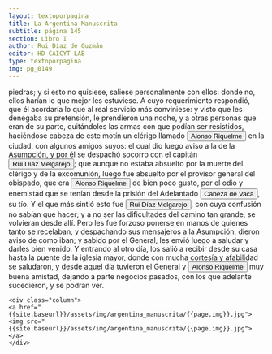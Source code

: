 ```yaml
---
layout: textoporpagina
title: La Argentina Manuscrita
subtitle: página 145
section: Libro I
author: Rui Díaz de Guzmán
editor: HD CAICYT LAB
type: textoporpagina
img: pg_0149
---
```


<div class="row">
    <div class="column">
piedras; y si esto no quisiese, saliese personalmente con ellos: donde no, ellos harían lo que mejor les estuviese. A cuyo requerimiento respondió, que él acordaría lo que al real servicio más conviniese: y visto que les denegaba su pretensión, le prendieron una noche, y a otras personas que eran de su parte, quitándoles las armas con que podían ser resistidos, haciéndose cabeza de este motín un clérigo llamado <button class="balloon" data-balloon-pos="up" data-balloon-length="large" data-balloon="conqueror,explorer,colonizer">Alonso Riquelme</button> en la ciudad, con algunos amigos suyos: el cual dio luego aviso a la de la <a href="https://recogito.pelagios.org/document/wzqxhk0h3vpikm/part/1/edit#922cb837-170a-4418-9c4b-d98a45f76bd2" target="_blank">Asumpción</a>, y por él se despachó socorro con el capitán <button class="balloon" data-balloon-pos="up" data-balloon-length="large" data-balloon="conqueror,explorer,colonizer">Rui Díaz Melgarejo</button>; que aunque no estaba absuelto por la muerte del clérigo y de la excomunión, luego fue absuelto por el provisor general del obispado, que era <button class="balloon" data-balloon-pos="up" data-balloon-length="large" data-balloon="conqueror,explorer,colonizer">Alonso Riquelme</button> de bien poco gusto, por el odio y enemistad que se tenían desde la prisión del Adelantado <button class="balloon" data-balloon-pos="up" data-balloon-length="large" data-balloon="conqueror,colonizer,explorer">Cabeza de Vaca</button>, su tío. Y el que más sintió esto fue <button class="balloon" data-balloon-pos="up" data-balloon-length="large" data-balloon="conqueror,explorer,colonizer">Rui Díaz Melgarejo</button>, con cuya confusión no sabían que hacer; y a no ser las dificultades del camino tan grande, se volvieran desde allí. Pero les fue forzoso ponerse en manos de quienes tanto se recelaban, y despachando sus mensajeros a la <a href="https://recogito.pelagios.org/document/wzqxhk0h3vpikm/part/1/edit#eb340a3f-f87f-4a2c-a543-68b47905da19" target="_blank">Asumpción</a>, dieron aviso de como iban; y sabido por el General, les envió luego a saludar y darles bien venido. Y entrando al otro día, los salió a recibir desde su casa hasta la puente de la iglesia mayor, donde con mucha cortesía y afabilidad se saludaron, y desde aquel día tuvieron el General y <button class="balloon" data-balloon-pos="up" data-balloon-length="large" data-balloon="conqueror,explorer,colonizer">Alonso Riquelme</button> muy buena amistad, dejando a parte negocios pasados, con los que adelante sucedieron, y se podrán ver.    </div>

    <div class="column">
    <a href="{{site.baseurl}}/assets/img/argentina_manuscrita/{{page.img}}.jpg"><img src="{{site.baseurl}}/assets/img/argentina_manuscrita/{{page.img}}.jpg"></a>
    </div>
</div>